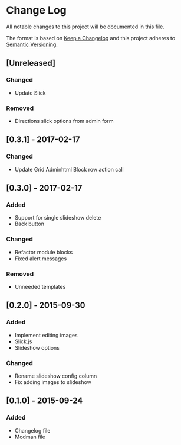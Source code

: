 # Change Log
All notable changes to this project will be documented in this file.

The format is based on [Keep a Changelog](http://keepachangelog.com/)
and this project adheres to [Semantic Versioning](http://semver.org/).

## [Unreleased]
### Changed
- Update Slick

### Removed
- Directions slick options from admin form

## [0.3.1] - 2017-02-17
### Changed
- Update Grid Adminhtml Block row action call

## [0.3.0] - 2017-02-17
### Added
- Support for single slideshow delete
- Back button

### Changed
- Refactor module blocks
- Fixed alert messages

### Removed
- Unneeded templates

## [0.2.0] - 2015-09-30
### Added
- Implement editing images
- Slick.js
- Slideshow options

### Changed
- Rename slideshow config column
- Fix adding images to slideshow

## [0.1.0] - 2015-09-24
### Added
- Changelog file
- Modman file
